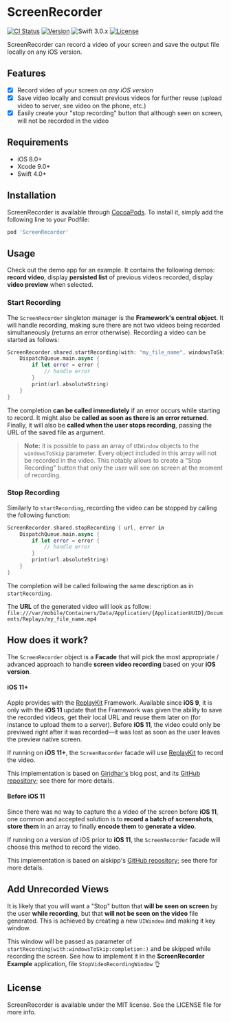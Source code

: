 # ScreenRecorder

[![CI Status](http://img.shields.io/travis/bastien.falcou@hotmail.com/ScreenRecorder.svg?style=flat)](https://travis-ci.org/bastien.falcou@hotmail.com/ScreenRecorder)
[![Version](https://img.shields.io/cocoapods/v/ScreenRecorder.svg?style=flat)](http://cocoapods.org/pods/ScreenRecorder)
![Swift 3.0.x](https://img.shields.io/badge/Swift-3.0.x-orange.svg)
[![License](https://img.shields.io/cocoapods/l/ScreenRecorder.svg?style=flat)](http://cocoapods.org/pods/ScreenRecorder)

ScreenRecorder can record a video of your screen and save the output file locally on any iOS version.

## Features

- [x] Record video of your screen _on any iOS version_
- [x] Save video locally and consult previous videos for further reuse (upload video to server, see video on the phone, etc.)
- [x] Easily create your "stop recording" button that although seen on screen, will not be recorded in the video

## Requirements

- iOS 8.0+
- Xcode 9.0+
- Swift 4.0+

## Installation

ScreenRecorder is available through [CocoaPods](http://cocoapods.org). To install
it, simply add the following line to your Podfile:

```ruby
pod 'ScreenRecorder'
```

## Usage

Check out the demo app for an example. It contains the following demos: **record video**, display **persisted list** of previous videos recorded, display **video preview** when selected.

### Start Recording

The `ScreenRecorder` singleton manager is the **Framework's central object**. It will handle recording, making sure there are not two videos being recorded simultaneously (returns an error otherwise). Recording a video can be started as follows:

```swift
ScreenRecorder.shared.startRecording(with: "my_file_name", windowsToSkip: nil) { url, error in
	DispatchQueue.main.async {
		if let error = error {
			// handle error
		}
		print(url.absoluteString)
	}
}
```

The completion **can be called immediately** if an error occurs while starting to record. It might also be **called as soon as there is an error returned**. Finally, it will also be **called when the user stops recording**, passing the URL of the saved file as argument.

> **Note:** it is possible to pass an array of `UIWindow` objects to the `windowsToSkip` parameter. Every object included in this array will not be recorded in the video. This notably allows to create a "Stop Recording" button that only the user will see on screen at the moment of recording.

### Stop Recording

Similarly to `startRecording`, recording the video can be stopped by calling the following function:

```swift
ScreenRecorder.shared.stopRecording { url, error in
	DispatchQueue.main.async {
		if let error = error {
			// handle error
		}
		print(url.absoluteString)
	}
}
```

The completion will be called following the same description as in `startRecording`.

The **URL** of the generated video will look as follow: `file:///var/mobile/Containers/Data/Application/{ApplicationUUID}/Documents/Replays/my_file_name.mp4`

## How does it work?

The `ScreenRecorder` object is a **Facade** that will pick the most appropriate / advanced approach to handle **screen video recording** based on your **iOS version**.

#### iOS 11+

Apple provides with the [ReplayKit](https://developer.apple.com/documentation/replaykit) Framework. Available since **iOS 9**, it is only with the **iOS 11** update that the Framework was given the ability to save the recorded videos, get their local URL and reuse them later on (for instance to upload them to a server). Before **iOS 11**, the video could only be previwed right after it was recorded—it was lost as soon as the user leaves the preview native screen.

If running on **iOS 11+**, the `ScreenRecorder` facade will use [ReplayKit](https://developer.apple.com/documentation/replaykit) to record the video. 

This implementation is based on [Giridhar's](https://medium.com/@giridharvc7/replaykit-screen-recording-8ee9a61dd762) blog post, and its [GitHub repository](https://github.com/giridharvc7/ScreenRecord); see there for more details.

#### Before iOS 11

Since there was no way to capture the a video of the screen before **iOS 11**, one common and accepted solution is to **record a batch of screenshots**, **store them** in an array to finally **encode them** to **generate a video**. 

If running on a version of iOS prior to **iOS 11**, the `ScreenRecorder` facade will choose this method to record the video.

This implementation is based on alskipp's [GitHub repository](https://github.com/alskipp/ASScreenRecorder); see there for more details.

## Add Unrecorded Views

It is likely that you will want a "Stop" button that **will be seen on screen** by the user **while recording**, but that **will not be seen on the video** file generated. This is achieved by creating a new `UIWindow` and making it key window.

This window will be passed as parameter of `startRecording(with:windowsToSkip:completion:)` and be skipped while recording the screen. See how to implement it in the **ScreenRecorder Example** application, file `StopVideoRecordingWindow` 👌

## License

ScreenRecorder is available under the MIT license. See the LICENSE file for more info.
